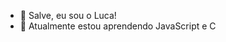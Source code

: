 - 👋 Salve, eu sou o Luca!
- 📖 Atualmente estou aprendendo JavaScript e C

<!---
luca2453/luca2453 is a ✨ special ✨ repository because its `README.md` (this file) appears on your GitHub profile.
You can click the Preview link to take a look at your changes.
--->
